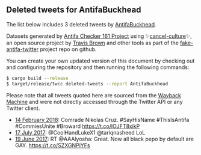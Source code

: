 ## Deleted tweets for AntifaBuckhead

The list below includes 3 deleted tweets by
[AntifaBuckhead](https://twitter.com/AntifaBuckhead).



Datasets generated by [Antifa Checker 161 Project](https://twitter.com/antifacheck161) using ✨[cancel-culture](https://github.com/travisbrown/cancel-culture)✨, an open source project by 
[Travis Brown](https://twitter.com/travisbrown) and other tools as part of the 
[fake-antifa-twitter](https://github.com/antifacheck161/fake-antifa-twitter) project repo on github.

You can create your own updated version of this document by checking out and configuring the
repository and then running the following commands:

```bash
$ cargo build --release
$ target/release/twcc deleted-tweets --report AntifaBuckhead
```

Please note that all tweets quoted here are sourced from the
[Wayback Machine](https://web.archive.org) and were not directly accessed through the Twitter API or
any Twitter client.

* [14 February 2018](https://web.archive.org/web/20180214233134/https://twitter.com/AntifaBuckhead/status/963918671386210304): Comrade Nikolas Cruz. #SayHisName #ThisIsAntifa #CommiesUnite #Broward https://t.co/lOJFT8xikP <!--963918671386210304-->
* [17 July 2017](https://web.archive.org/web/20170717004934/https://twitter.com/AntifaBuckhead/status/886749685368672256): @CoolHandLukeX1 @tariqnasheed LoL <!--886749685368672256-->
* [19 June 2017](https://web.archive.org/web/20170619022911/https://twitter.com/AntifaBuckhead/status/876627894507843588): RT @AAAlyosha: Great. Now all black pepo by default are GAY. https://t.co/SZXGNPiYFs <!--876627894507843588-->

